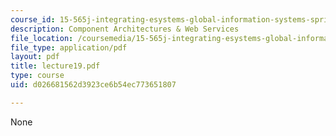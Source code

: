 ```yaml
---
course_id: 15-565j-integrating-esystems-global-information-systems-spring-2002
description: Component Architectures & Web Services
file_location: /coursemedia/15-565j-integrating-esystems-global-information-systems-spring-2002/d026681562d3923ce6b54ec773651807_lecture19.pdf
file_type: application/pdf
layout: pdf
title: lecture19.pdf
type: course
uid: d026681562d3923ce6b54ec773651807

---
```

None